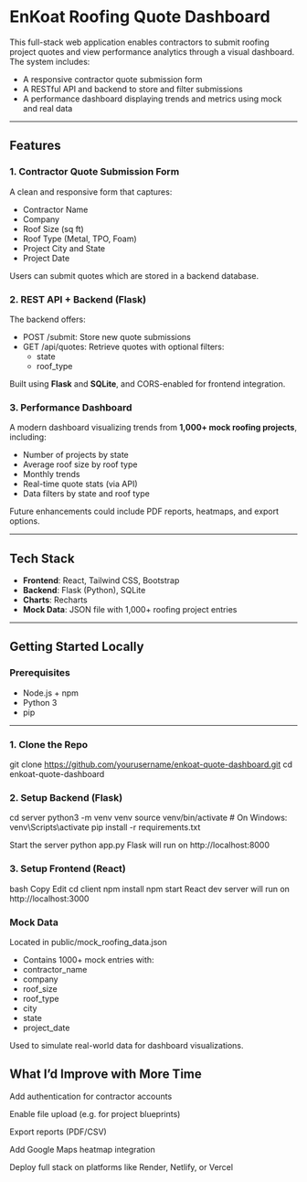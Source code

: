 # EnKoat Roofing Quote Dashboard

This full-stack web application enables contractors to submit roofing project quotes and view performance analytics through a visual dashboard. The system includes:

- A responsive contractor quote submission form  
- A RESTful API and backend to store and filter submissions  
- A performance dashboard displaying trends and metrics using mock and real data  

---

##  Features

### 1. Contractor Quote Submission Form

A clean and responsive form that captures:

-  Contractor Name  
- Company  
- Roof Size (sq ft)  
- Roof Type (Metal, TPO, Foam)  
- Project City and State  
- Project Date  

 Users can submit quotes which are stored in a backend database.

### 2. REST API + Backend (Flask)

The backend offers:

- POST /submit: Store new quote submissions  
- GET /api/quotes: Retrieve quotes with optional filters:  
  - state 
  - roof_type  

Built using **Flask** and **SQLite**, and CORS-enabled for frontend integration.

### 3. Performance Dashboard

A modern dashboard visualizing trends from **1,000+ mock roofing projects**, including:

- Number of projects by state  
- Average roof size by roof type  
- Monthly trends  
- Real-time quote stats (via API)  
- Data filters by state and roof type  

Future enhancements could include PDF reports, heatmaps, and export options.

---

##  Tech Stack

- **Frontend**: React, Tailwind CSS, Bootstrap  
- **Backend**: Flask (Python), SQLite  
- **Charts**: Recharts  
- **Mock Data**: JSON file with 1,000+ roofing project entries  

---

## Getting Started Locally

### Prerequisites

- Node.js + npm  
- Python 3  
- pip  

---

### 1. Clone the Repo


git clone https://github.com/yourusername/enkoat-quote-dashboard.git
cd enkoat-quote-dashboard
### 2. Setup Backend (Flask)

cd server
python3 -m venv venv
source venv/bin/activate  # On Windows: venv\Scripts\activate
pip install -r requirements.txt

Start the server
python app.py
Flask will run on http://localhost:8000

### 3. Setup Frontend (React)
bash
Copy
Edit
cd client
npm install
npm start
React dev server will run on http://localhost:3000

### Mock Data
Located in public/mock_roofing_data.json

- Contains 1000+ mock entries with:
- contractor_name
- company
- roof_size
- roof_type
- city
- state
- project_date

Used to simulate real-world data for dashboard visualizations.

## What I’d Improve with More Time
Add authentication for contractor accounts

Enable file upload (e.g. for project blueprints)

Export reports (PDF/CSV)

Add Google Maps heatmap integration

Deploy full stack on platforms like Render, Netlify, or Vercel
